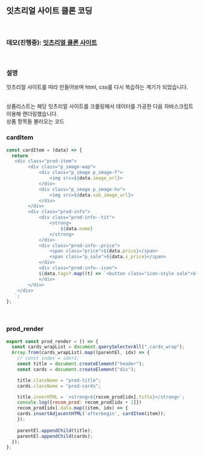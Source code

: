 ## 잇츠리얼 사이트 클론 코딩

<br>

### 데모(진행중): [잇츠리얼 클론 사이트](https://donghyunami.github.io/eatsreal)

<br>

### 설명

잇츠리얼 사이트를 따라 만들어보며 html, css를 다시
복습하는 계기가 되었습니다.

<br />
상품리스트는 해당 잇츠리얼 사이트를 크롤링해서 데이터를 
가공한 다음 자바스크립트 이용해 랜더링했습니다.

<br />  
상품 항목들 불러오는 코드 

### <b>cardItem</b>
```javascript
const cardItem = (data) => {
  return `
   <div class="prod-item">
        <div class="p_image-wap">
            <div class="p_image p_image-f">
                <img src=${data.image_url}>
            </div>
            <div class="p_image p_image-hv">
                <img src=${data.sub_image_url}>
            </div>
        </div>
        <div class="prod-info">
            <div class="prod-info--tit">
                <strong>
                    ${data.name}
                </strong>
            </div>
            <div class="prod-info--price">
                <span class="price">${data.price}</span>
                <span class="p_sale">${data.s_price}</span>
            </div>
            <div class="prod-info--icon">
            ${data.tags?.map((t) => `<button class="icon-style sale">${t}</button>`).toString().replaceAll(',', ' ')}
            </div>
        </div>
    </div>
   `;
};
```  
<br/>

### <b>prod_render</b>
```javascript
export const prod_render = () => {
  const cards_wrapList = document.querySelectorAll(".cards_wrap");
  Array.from(cards_wrapList).map((parentEl, idx) => {
    // const index = idx+1;
    const title = document.createElement("header");
    const cards = document.createElement("div");

    title.className = "prod-title";
    cards.className = "prod-cards";

    title.innerHTML = `<strong>${recom_prod[idx].title}</strong>`;
    console.log({recom_prod: recom_prod[idx + 1]})
    recom_prod[idx].data.map((item, idx) => {
    cards.insertAdjacentHTML('afterbegin', cardItem(item));
    });
    
    parentEl.appendChild(title);
    parentEl.appendChild(cards);
  });
};
```

